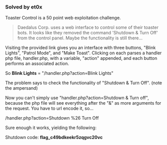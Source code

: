 ### Solved by et0x

Toaster Control is a 50 point web exploitation challenge. 

> Daedalus Corp. uses a web interface to control some of their toaster bots. It looks like they removed the command 'Shutdown & Turn Off' from the control panel. Maybe the functionality is still there... 

Visiting the provided link gives you an interface with three buttons, "Blink Lights", "Patrol Mode", and "Make Toast".  Clicking on each parses a handler php file, handler.php, with a variable, "action" appended, and each button performs an associated action.

So **Blink Lights** = "/handler.php?action=Blink Lights"

The problem says to check the functionality of "Shutdown & Turn Off". (note the ampersand)

Now you can't simply use "handler.php?action=Shutdown & Turn off", because the php file will see everything after the "&" as more arguments for the request.  You have to url encode it, so...

/handler.php?action=Shutdown %26 Turn Off

Sure enough it works, yielding the following:

Shutdown code: **flag_c49bdkeekr5zqgvc20vc**
